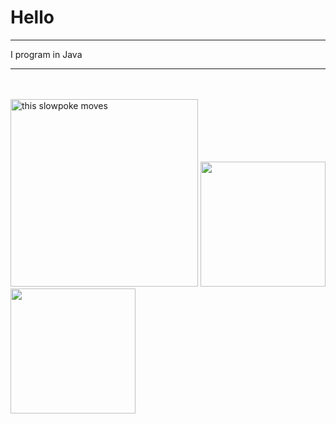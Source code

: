 

# Hello
***
I program in Java


***


<div>
<Br>
<Br>
<img src="https://media4.giphy.com/media/LSKHkpRJySs5W81D7B/giphy.gif?cid=6c09b952p1laiiav4joegya5z4hg8di1ohdk2wrmqsgpjfgt&ep=v1_internal_gif_by_id&rid=giphy.gif&ct=g" alt="this slowpoke moves" height="300" width="300" />
  <img height="200rem" src="https://github-readme-stats.vercel.app/api?username=MarioJunior01&layout=donut&theme=midnight-purple" />
  <img height="200rem" src="https://github-readme-stats.vercel.app/api/top-langs/?username=MarioJunior01&layoutt&theme=midnight-purple" />

</div>
